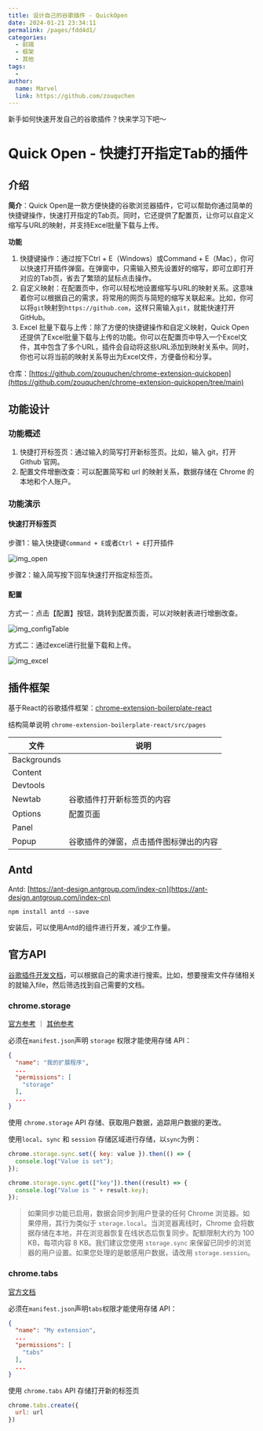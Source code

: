 ```yaml
---
title: 设计自己的谷歌插件 - QuickOpen
date: 2024-01-21 23:34:11
permalink: /pages/fdd4d1/
categories:
  - 前端
  - 框架
  - 其他
tags:
  - 
author: 
  name: Marvel
  link: https://github.com/zouquchen
---
```


新手如何快速开发自己的谷歌插件？快来学习下吧～

<!-- more -->
# Quick Open - 快捷打开指定Tab的插件

## 介绍
**简介**：Quick Open是一款方便快捷的谷歌浏览器插件，它可以帮助你通过简单的快捷键操作，快速打开指定的Tab页。同时，它还提供了配置页，让你可以自定义缩写与URL的映射，并支持Excel批量下载与上传。

**功能**
1. 快捷键操作：通过按下Ctrl + E（Windows）或Command + E（Mac），你可以快速打开插件弹窗。在弹窗中，只需输入预先设置好的缩写，即可立即打开对应的Tab页，省去了繁琐的鼠标点击操作。
2. 自定义映射：在配置页中，你可以轻松地设置缩写与URL的映射关系。这意味着你可以根据自己的需求，将常用的网页与简短的缩写关联起来。比如，你可以将`git`映射到`https://github.com`，这样只需输入`git`，就能快速打开GitHub。
3. Excel 批量下载与上传：除了方便的快捷键操作和自定义映射，Quick Open还提供了Excel批量下载与上传的功能。你可以在配置页中导入一个Excel文件，其中包含了多个URL，插件会自动将这些URL添加到映射关系中。同时，你也可以将当前的映射关系导出为Excel文件，方便备份和分享。

仓库：[https://github.com/zouquchen/chrome-extension-quickopen](https://github.com/zouquchen/chrome-extension-quickopen/tree/main)

## 功能设计

### 功能概述

1. 快捷打开标签页：通过输入的简写打开新标签页。比如，输入 git，打开 Github 官网。
2. 配置文件增删改查：可以配置简写和 url 的映射关系，数据存储在 Chrome 的本地和个人账户。

### 功能演示

#### 快速打开标签页

步骤1：输入快捷键`Command + E`或者`Ctrl + E`打开插件

![img_open](https://marvel-site-imgs-2024.oss-cn-shanghai.aliyuncs.com/img_open.png)

步骤2：输入简写按下回车快速打开指定标签页。

#### 配置

方式一：点击【配置】按钮，跳转到配置页面，可以对映射表进行增删改查。



![img_configTable](https://marvel-site-imgs-2024.oss-cn-shanghai.aliyuncs.com/img_configTable.png)

方式二：通过excel进行批量下载和上传。

![img_excel](https://marvel-site-imgs-2024.oss-cn-shanghai.aliyuncs.com/img_excel.png)

## 插件框架

基于React的谷歌插件框架：[chrome-extension-boilerplate-react](https://github.com/lxieyang/chrome-extension-boilerplate-react)

结构简单说明 `chrome-extension-boilerplate-react/src/pages`

| 文件        | 说明                                   |
| ----------- | -------------------------------------- |
| Backgrounds |                                        |
| Content     |                                        |
| Devtools    |                                        |
| Newtab      | 谷歌插件打开新标签页的内容             |
| Options     | 配置页面                               |
| Panel       |                                        |
| Popup       | 谷歌插件的弹窗，点击插件图标弹出的内容 |

## Antd

Antd: [https://ant-design.antgroup.com/index-cn](https://ant-design.antgroup.com/index-cn)
```shell
npm install antd --save
```

安装后，可以使用Antd的组件进行开发，减少工作量。

## 官方API

[谷歌插件开发文档](https://developer.chrome.com/?hl=zh-cn)，可以根据自己的需求进行搜索。比如，想要搜索文件存储相关的就输入file，然后筛选找到自己需要的文档。

### chrome.storage

[官方参考](https://developer.chrome.com/docs/extensions/reference/api/storage?hl=zh-cn) ｜ [其他参考](http://www.kkh86.com/it/chrome-extension-doc/extensions/storage.html)

必须在`manifest.json`声明 `storage` 权限才能使用存储 API：

```json
{
  "name": "我的扩展程序",
  ...
  "permissions": [
    "storage"
  ],
  ...
}
```

使用 `chrome.storage` API 存储、获取用户数据，追踪用户数据的更改。

使用`local`、`sync` 和 `session` 存储区域进行存储，以`sync`为例：

```js
chrome.storage.sync.set({ key: value }).then(() => {
  console.log("Value is set");
});

chrome.storage.sync.get(["key"]).then((result) => {
  console.log("Value is " + result.key);
});
```

> 如果同步功能已启用，数据会同步到用户登录的任何 Chrome 浏览器。如果停用，其行为类似于 `storage.local`。当浏览器离线时，Chrome 会将数据存储在本地，并在浏览器恢复在线状态后恢复同步。配额限制大约为 100 KB，每项内容 8 KB。我们建议您使用 `storage.sync` 来保留已同步的浏览器的用户设置。如果您处理的是敏感用户数据，请改用 `storage.session`。

### chrome.tabs

[官方文档](https://developer.chrome.com/docs/extensions/reference/api/tabs?hl=zh-cn)

必须在`manifest.json`声明`tabs`权限才能使用存储 API：

```json
{
  "name": "My extension",
  ...
  "permissions": [
    "tabs"
  ],
  ...
}
```

使用 `chrome.tabs` API 存储打开新的标签页

```js
chrome.tabs.create({
  url: url
})
```

